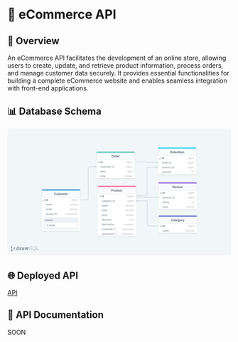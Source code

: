 # 📝 eCommerce API

## 📄 Overview

An eCommerce API facilitates the development of an online store, allowing users to create, update, and retrieve product information, process orders, and manage customer data securely. It provides essential functionalities for building a complete eCommerce website and enables seamless integration with front-end applications.

## 📊 Database Schema

![Database Schema](./docs/schema.png)

## 🌐 Deployed API

[API](https://ecommerce-api-ex6g.onrender.com/test)

## 📎 API Documentation

SOON
